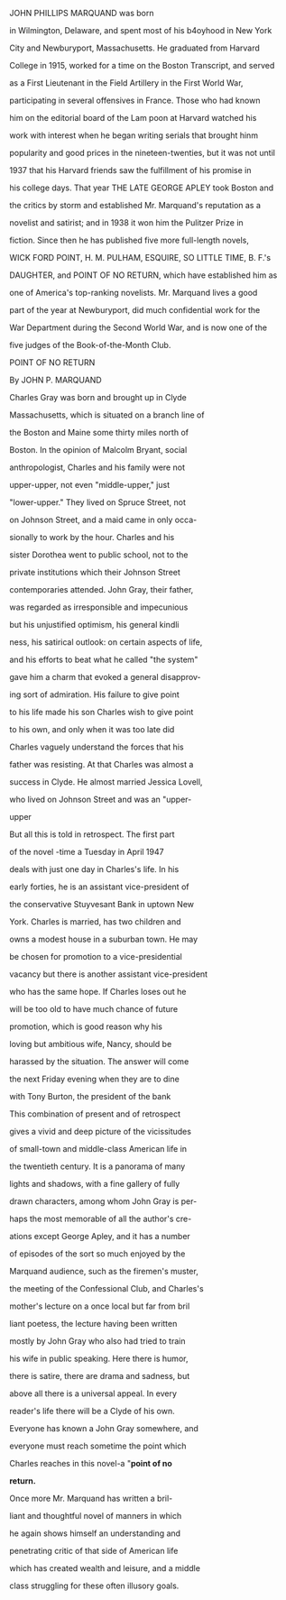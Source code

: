JOHN PHILLIPS MARQUAND was born

in Wilmington, Delaware, and spent most of his b4oyhood in New York

City and Newburyport, Massachusetts. He graduated from Harvard

College in 1915, worked for a time on the Boston Transcript, and served

as a First Lieutenant in the Field Artillery in the First World War,

participating in several offensives in France. Those who had known

him on the editorial board of the Lam poon at Harvard watched his

work with interest when he began writing serials that brought hinm

popularity and good prices in the nineteen-twenties, but it was not until

1937 that his Harvard friends saw the fulfillment of his promise in

his college days. That year THE LATE GEORGE APLEY took Boston and

the critics by storm and established Mr. Marquand's reputation as a

novelist and satirist; and in 1938 it won him the Pulitzer Prize in

fiction. Since then he has published five more full-length novels,

WICK FORD POINT, H. M. PULHAM, ESQUIRE, SO LITTLE TIME, B. F.'s

DAUGHTER, and POINT OF NO RETURN, which have established him as

one of America's top-ranking novelists. Mr. Marquand lives a good

part of the year at Newburyport, did much confidential work for the

War Department during the Second World War, and is now one of the

five judges of the Book-of-the-Month Club.

POINT OF NO RETURN

By JOHN P. MARQUAND

Charles Gray was born and brought up in Clyde

Massachusetts, which is situated on a branch line of

the Boston and Maine some thirty miles north of

Boston. In the opinion of Malcolm Bryant, social

anthropologist, Charles and his family were not

upper-upper, not even "middle-upper," just

"lower-upper." They lived on Spruce Street, not

on Johnson Street, and a maid came in only occa-

sionally to work by the hour. Charles and his

sister Dorothea went to public school, not to the

private institutions which their Johnson Street

contemporaries attended. John Gray, their father,

was regarded as irresponsible and impecunious

but his unjustified optimism, his general kindli

ness, his satirical outlook: on certain aspects of life,

and his efforts to beat what he called "the system"

gave him a charm that evoked a general disapprov-

ing sort of admiration. His failure to give point

to his life made his son Charles wish to give point

to his own, and only when it was too late did

Charles vaguely understand the forces that his

father was resisting. At that Charles was almost a

success in Clyde. He almost married Jessica Lovell,

who lived on Johnson Street and was an "upper-

upper

But all this is told in retrospect. The first part

of the novel -time a Tuesday in April 1947

deals with just one day in Charles's life. In his

early forties, he is an assistant vice-president of

the conservative Stuyvesant Bank in uptown New

York. Charles is married, has two children and

owns a modest house in a suburban town. He may

be chosen for promotion to a vice-presidential

vacancy but there is another assistant vice-president

who has the same hope. If Charles loses out he

will be too old to have much chance of future

promotion, which is good reason why his

loving but ambitious wife, Nancy, should be

harassed by the situation. The answer will come

the next Friday evening when they are to dine

with Tony Burton, the president of the bank

This combination of present and of retrospect

gives a vivid and deep picture of the vicissitudes

of small-town and middle-class American life in

the twentieth century. It is a panorama of many

lights and shadows, with a fine gallery of fully

drawn characters, among whom John Gray is per-

haps the most memorable of all the author's cre-

ations except George Apley, and it has a number

of episodes of the sort so much enjoyed by the

Marquand audience, such as the firemen's muster,

the meeting of the Confessional Club, and Charles's

mother's lecture on a once local but far from bril

liant poetess, the lecture having been written

mostly by John Gray who also had tried to train

his wife in public speaking. Here there is humor,

there is satire, there are drama and sadness, but

above all there is a universal appeal. In every

reader's life there will be a Clyde of his own.

Everyone has known a John Gray somewhere, and

everyone must reach sometime the point which

Charles reaches in this novel-a "**point of no**

**return.**

Once more Mr. Marquand has written a bril-

liant and thoughtful novel of manners in which

he again shows himself an understanding and

penetrating critic of that side of American life

which has created wealth and leisure, and a middle

class struggling for these often illusory goals.

